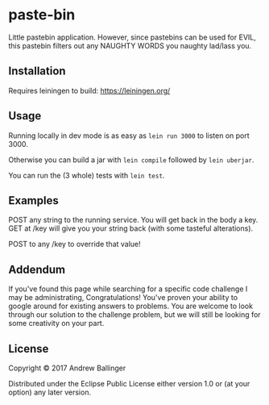 # paste-bin

Little pastebin application.
However, since pastebins can be used for EVIL, this pastebin filters out any NAUGHTY WORDS you naughty lad/lass you.

## Installation

Requires leiningen to build:
https://leiningen.org/

## Usage

Running locally in dev mode is as easy as `lein run 3000` to listen on port 3000.

Otherwise you can build a jar with
`lein compile`
followed by 
`lein uberjar`.

You can run the (3 whole) tests with `lein test`.

## Examples

POST any string to the running service. You will get back in the body a key.
GET at <url>/key will give you your string back (with some tasteful alterations).

POST to any <url>/key to override that value!

## Addendum

If you've found this page while searching for a specific code challenge I may be administrating, 
Congratulations! You've proven your ability to google around for existing answers to problems. You are welcome to look through our solution to the challenge problem, but we will still be looking for some creativity on your part.

## License

Copyright © 2017 Andrew Ballinger

Distributed under the Eclipse Public License either version 1.0 or (at
your option) any later version.
